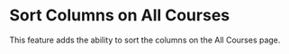 # Sort Columns on All Courses

This feature adds the ability to sort the columns on the All Courses page.
